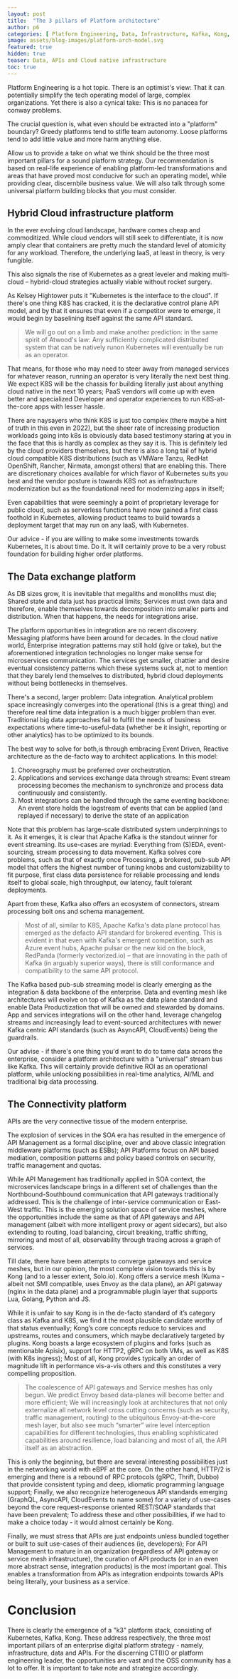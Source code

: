 ```yaml
---
layout: post
title:  "The 3 pillars of Platform architecture"
author: p6
categories: [ Platform Engineering, Data, Infrastructure, Kafka, Kong, Kubernetes ]
image: assets/blog-images/platform-arch-model.svg
featured: true
hidden: true
teaser: Data, APIs and Cloud native infrastructure
toc: true
---
```


Platform Engineering is a hot topic. There is an optimist's view: That it can potentially simplify the tech operating model of large, complex organizations. Yet there is also a cynical take: This is no panacea for conway problems. 

The crucial question is, what even should be extracted into a "platform" boundary? Greedy platforms tend to stifle team autonomy. Loose platforms tend to add little value and more harm anything else.

Allow us to provide a take on what we think should be the three most important pillars for a sound platform strategy. Our recommendation is based on real-life experience of enabling platform-led transformations and areas that have proved most conducive for such an operating model, while providing clear, discernbile business value. We will also talk through some universal platform building blocks that you must consider.
 
 
## Hybrid Cloud infrastructure platform
 
In the ever evolving cloud landscape, hardware comes cheap and commoditized. While cloud vendors will still seek to differentiate, it is now amply clear that  containers are pretty much the standard level of atomicity for any workload. Therefore, the underlying IaaS, at least in theory,  is very fungible. 
 
This also signals the rise of Kubernetes as a great leveler and making multi-cloud – hybrid-cloud strategies actually viable without rocket surgery.
 
As Kelsey Hightower puts it "Kubernetes is the interface to the cloud". If there's one thing K8S has cracked, it is the declarative control plane API model, and by that it ensures that even if a competitor were to emerge, it would begin by baselining itself against the same API standard. 
 
> We will go out on a limb and make another prediction: in the same spirit of Atwood's law: Any sufficiently complicated distributed system that can be natively runon Kubernetes will eventually be run as an operator. 
 
That means, for those who may need to steer away from managed services for whatever reason, running an operator is very literally the next best thing. We expect K8S will be the chassis for building literally just about anything cloud native in the next 10 years; PaaS vendors will come up with even better and specialized Developer and operator experiences to run K8S-at-the-core apps with lesser hassle. 
 
There are naysayers who think K8S is just too complex (there maybe a hint of truth in this even in 2022), but the sheer rate of increasing production workloads going into k8s is obviously data based testimony staring at you in the face that this is hardly as complex as they say it is. This is definitely led by the cloud providers themselves, but there is also a long tail of hybrid cloud compatible K8S distributions (such as VMWare Tanzu, RedHat OpenShift, Rancher, Nirmata, amongst others) that are enabling this. There are discretionary choices available for which flavor of Kubernetes suits you best and the vendor posture is towards K8S not as infrastructure modernization but as the foundational need for modernizing apps in itself;  
 
Even capabilities that were seemingly a point of proprietary leverage for public cloud, such as serverless functions have now gained a first class foothold in Kubernetes, allowing product teams to build towards a deployment target that may run on any IaaS, with Kubernetes. 
 
Our advice - if you are willing to make some investments towards Kubernetes, it is about time. Do it. It will certainly prove to be a very robust foundation for building higher order platforms.

 
## The Data exchange platform
 
As DB sizes grow, it is inevitable that megaliths and monoliths must die; Shared state and data just has practical limits; Services must own data and therefore, enable themselves towards decomposition into smaller parts and distribution. When that happens, the needs for integrations arise.
 
The platform opportunities in integration are no recent discovery. Messaging platforms have been around for decades. In the cloud native world, Enterprise integration patterns may still hold (give or take), but the aforementioned integration technologies no longer make sense for microservices communication. The services get smaller, chattier and desire eventual consistency patterns which these systems suck at, not to mention that they barely lend themselves to distributed, hybrid cloud deployments without being bottlenecks in themselves.
 
There's a second, larger problem: Data integration. Analytical problem space increasingly converges into the operational (this is a great thing) and therefore real time data integration is a much bigger problem than ever. Traditional big data approaches fail to fulfill the needs of business expectations where time-to-useful-data (whether be it insight, reporting or other analytics) has to be optimized to its bounds.
 
The best way to solve for both,is through embracing Event Driven, Reactive architecture as the de-facto way to architect applications. In this model:
 
1. Choreography must be preferred over orchestration.
2. Applications and services exchange data through streams: Event stream processing becomes the mechanism to synchronize and process data continuously and consistently.
3. Most integrations can be handled through the same eventing backbone: An event store holds the logstream of events that can be applied (and replayed if necessary) to derive the state of an application
 
Note that this problem has large-scale distributed system underpinnings to it. As it emerges, it is clear that Apache Kafka is the standout winner for event streaming. Its use-cases are myriad: Everything from (S)EDA, event-sourcing, stream processing to data movement. Kafka solves core problems, such as that of exactly once Processing, a brokered, pub-sub API model that offers the highest number of tuning knobs and customizability to fit purpose, first class data persistence for reliable processing and lends itself to global scale, high throughput, ow latency, fault tolerant deployments. 
 
Apart from these, Kafka also offers an ecosystem of connectors, stream processing bolt ons and schema management. 
 
> Most of all, similar to K8S, Apache Kafka's data plane protocol has emerged as the defacto API standard for brokered eventing. This is evident in that even with Kafka's emergent competition,  such as Azure event hubs, Apache pulsar or the new kid on the block, RedPanda (formerly vectorized.io) –  that are innovating in the path of Kafka (in arguably superior ways), there is still conformance and compatibility to the same API protocol.
 
The Kafka based pub-sub streaming model is clearly emerging as the integration & data backbone of the enterprise. Data and eventing mesh like architectures will evolve on top of Kafka as the data plane standard and enable Data Productization that will be owned and stewarded by domains. App and services integrations will on the other hand, leverage changelog streams and increasingly lead to event-sourced architectures with newer Kafka centric API standards (such as AsyncAPI, CloudEvents) being the guardrails.

Our advise - if there's one thing you'd want to do to tame data across the enterprise, consider a platform architecture with a "universal" stream bus like Kafka. This will certainly provide definitive ROI as an operational platform, while unlocking possibilities in real-time analytics, AI/ML and traditional big data processing.

## The Connectivity platform

APIs are the very connective tissue of the modern enterprise.

The explosion of services in the SOA era has resulted in the emergence of API Management as a formal  discipline, over and above classic integration middleware platforms (such as ESBs); API Platforms focus on API based mediation, composition patterns and policy based controls on security, traffic management and quotas. 
 
While API Management has traditionally applied in SOA context, the microservices landscape brings in a different set of challenges than the Northbound-Southbound communication that API gateways traditionally addressed. This is the challenge of inter-service communication or East-West traffic. This is the emerging solution space of service meshes, where the opportunities include the same as that of API gateways and API management (albeit with more intelligent proxy or agent sidecars), but also extending to routing, load balancing, circuit breaking, traffic shifting, mirroring  and most of all, observability through tracing across a graph of services.
 
Till date, there have been attempts to converge gateways and service meshes, but in our opinion, the most complete vision towards this is by Kong (and to a lesser extent, Solo.io).  Kong offers a service mesh (Kuma - albeit not SMI compatible, uses Envoy as the data plane), an API gateway (nginx in the data plane) and a programmable plugin layer that supports Lua, Golang, Python and JS. 
 
While it is unfair to say Kong is in the de-facto standard of it’s category class as Kafka and K8S, we find it the most plausible candidate worthy of that status eventually; Kong’s core concepts reduce to services and upstreams, routes and consumers, which maybe declaratively targeted by plugins. Kong boasts a large ecosystem of plugins and forks (such as mentionable Apisix), support for HTTP2, gRPC on both VMs, as well as K8S (with K8s ingress); Most of all, Kong provides typically an order of magnitude lift in performance vis-a-vis others and this constitutes a very compelling proposition.
 
> The coalescence of API gateways and Service meshes has only begun. We predict Envoy based data-planes will become better and more efficient; We will increasingly look at architectures that not only externalize all network level cross cutting concerns (such as security, traffic management, routing) to the ubiquitous Envoy-at-the-core mesh layer, but also see much “smarter” wire level interception capabilities for different technologies, thus enabling sophisticated capabilities around resilience, load balancing and most of all, the API itself as an abstraction. 

This is only the beginning, but there are several interesting possibilities just in the networking world with eBPF at the core.  On the other hand, HTTP/2 is emerging and there is a rebound of RPC protocols (gRPC, Thrift, Dubbo) that provide consistent typing and deep, idiomatic programming language support; Finally, we also recognize heterogeneous API standards emerging (GraphQL, AsyncAPI, CloudEvents to name some) for a variety of use-cases beyond the core request-response oriented REST/SOAP standards that have been prevalent; To address these and other possibilities, if we had to make a choice today - it would almost certainly be Kong. 
 
Finally, we must stress that APIs are just endpoints unless bundled together or built to suit use-cases of their audiences (ie, developers); For API Management to mature in an organization (regardless of API gateway or service mesh infrastructure), the curation of API products (or in an even more abstract sense, integration products) is the most important goal. This enables a transformation from APIs as integration endpoints towards APIs being literally, your business as a service.

 
# Conclusion
 
There is clearly the emergence of a "k3" platform stack, consisting of Kubernetes, Kafka, Kong. These address respectively, the three most important pillars of an enterprise digital platform strategy - namely, infrastructure, data and APIs. For the discerning CT(I)O or platform engineering leader, the opportunities are vast and the OSS community has a lot to offer. It is important to take note and strategize accordingly.
